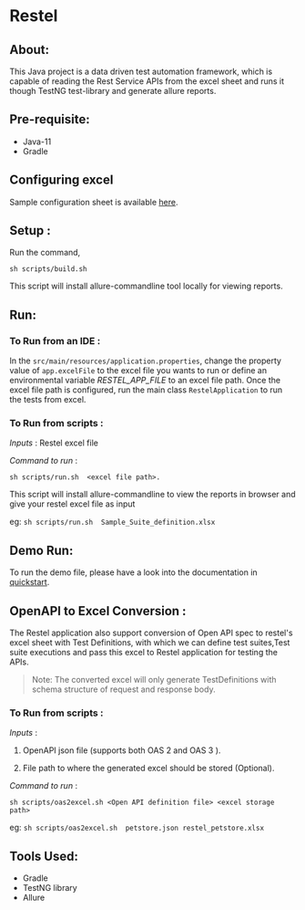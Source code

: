 # Restel
## About:

This Java project is a data driven test automation framework, which is capable of reading the Rest Service APIs from the excel sheet and runs it though TestNG test-library and generate allure reports.

## Pre-requisite:

- Java-11
- Gradle

## Configuring excel

Sample configuration sheet is available [here](Sample_Suite_definition.xlsx).

## Setup :

Run the command, 

```
sh scripts/build.sh
```

This script will install allure-commandline tool locally for viewing reports.

## Run:

### To Run from an IDE :

In the `src/main/resources/application.properties`, change the property value of `app.excelFile` to the excel file you wants to run or define an environmental variable *RESTEL_APP_FILE* to an excel file path.
Once the excel file path is configured, run the main class `RestelApplication` to run the tests from excel.

### To Run from scripts :

*Inputs* : Restel excel file

*Command to run* :

`sh scripts/run.sh  <excel file path>.`

This script will install allure-commandline to view the reports in browser and give your restel excel file as input

eg:  `sh scripts/run.sh  Sample_Suite_definition.xlsx`

## Demo Run:

To run the demo file, please have a look into the documentation in [quickstart](./quickstart).

## OpenAPI to Excel Conversion :

The Restel application also support conversion of Open API spec to restel's excel sheet with Test Definitions,
with which we can define test suites,Test suite executions and pass this excel to Restel application for testing the APIs.

> Note: The converted excel will only generate TestDefinitions with schema structure of request and response body.

### To Run from scripts :

*Inputs* :

1. OpenAPI json file (supports both OAS 2 and OAS 3 ).

2. File path to where the generated excel should be stored (Optional).

*Command to run* :

`sh scripts/oas2excel.sh <Open API definition file> <excel storage path>`

eg:  `sh scripts/oas2excel.sh  petstore.json restel_petstore.xlsx`

## Tools Used:

- Gradle
- TestNG library
- Allure
